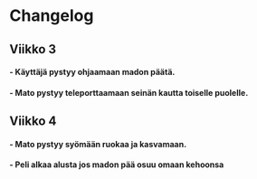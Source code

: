 # Changelog
## Viikko 3
#### - Käyttäjä pystyy ohjaamaan madon päätä.
#### - Mato pystyy teleporttaamaan seinän kautta toiselle puolelle.
## Viikko 4
#### - Mato pystyy syömään ruokaa ja kasvamaan.
#### - Peli alkaa alusta jos madon pää osuu omaan kehoonsa